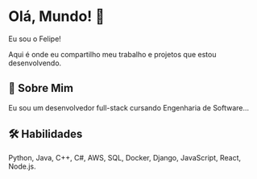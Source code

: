 # Olá, Mundo! 👋

Eu sou o Felipe!

Aqui é onde eu compartilho meu trabalho e projetos que estou desenvolvendo. 

## 🚀 Sobre Mim
Eu sou um desenvolvedor full-stack cursando Engenharia de Software...

## 🛠️ Habilidades
Python, Java, C++, C#, AWS, SQL, Docker, Django, JavaScript, React, Node.js.
